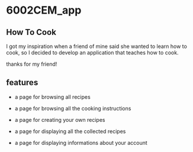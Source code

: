 # 6002CEM_app

## How To Cook

I got my inspiration when a friend of mine said she wanted to learn how to cook, so I decided to develop an application that teaches how to cook.

thanks for my friend!

## features

- a page for browsing all recipes

- a page for browsing all the cooking instructions

- a page for creating your own recipes

- a page for displaying all the collected recipes

- a page for displaying informations about your account
